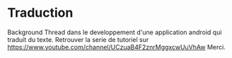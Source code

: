 # Traduction
Background Thread dans le developpement d'une application android qui traduit du texte. Retrouver la serie de tutoriel sur https://www.youtube.com/channel/UCzuaB4F2znrMggxcwUuVhAw Merci.
